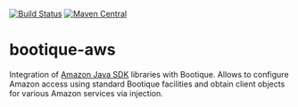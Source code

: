 [![Build Status](https://travis-ci.org/bootique/bootique-aws.svg)](https://travis-ci.org/bootique/bootique-aws)
[![Maven Central](https://maven-badges.herokuapp.com/maven-central/io.bootique.aws/bootique-aws/badge.svg)](https://maven-badges.herokuapp.com/maven-central/io.bootique.aws/bootique-aws/)

# bootique-aws

Integration of [Amazon Java SDK](https://aws.amazon.com/sdk-for-java/) libraries with Bootique. Allows to configure Amazon access using standard Bootique facilities and obtain client objects for various Amazon services via injection.

